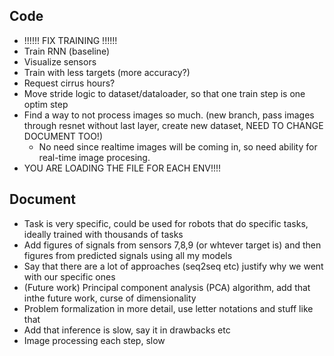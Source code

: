 Code
----------
- !!!!!! FIX TRAINING !!!!!!
- Train RNN (baseline)
- Visualize sensors
- Train with less targets (more accuracy?)
- Request cirrus hours?
- Move stride logic to dataset/dataloader, so that one train step is one optim step
- Find a way to not process images so much. (new branch, pass images through resnet without last layer, create new dataset, NEED TO CHANGE DOCUMENT TOO!)
    - No need since realtime images will be coming in, so need ability for real-time image procesing.
- YOU ARE LOADING THE FILE FOR EACH ENV!!!!

Document
----------

- Task is very specific, could be used for robots that do specific tasks, ideally trained with thousands of tasks
- Add figures of signals from sensors 7,8,9 (or whtever target is) and then figures from predicted signals using all my models
- Say that there are a lot of approaches (seq2seq etc) justify why we went with our specific ones
- (Future work) Principal component analysis (PCA) algorithm, add that inthe future work, curse of dimensionality
- Problem formalization in more detail, use letter notations and stuff like that
- Add that inference is slow, say it in drawbacks etc
- Image processing each step, slow
